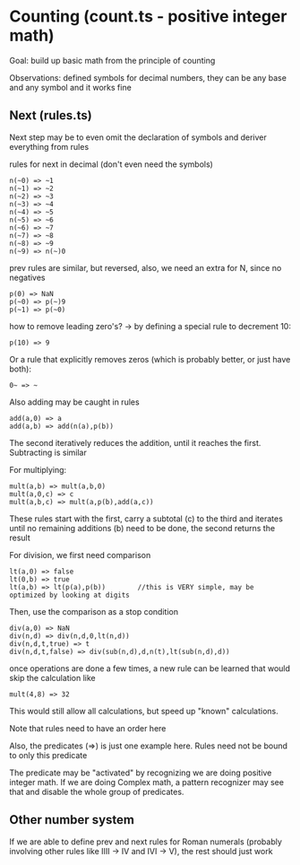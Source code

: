 Counting (count.ts - positive integer math)
==========

Goal: build up basic math from the principle of counting

Observations: defined symbols for decimal numbers, they can be any base and any symbol and it works fine

Next (rules.ts)
-----
Next step may be to even omit the declaration of symbols and deriver everything from rules

rules for next in decimal (don't even need the symbols)

	n(~0) => ~1
	n(~1) => ~2
	n(~2) => ~3
	n(~3) => ~4
	n(~4) => ~5
	n(~5) => ~6
	n(~6) => ~7
	n(~7) => ~8
	n(~8) => ~9
	n(~9) => n(~)0

prev rules are similar, but reversed, also, we need an extra for N, since no negatives

	p(0) => NaN
	p(~0) => p(~)9
	p(~1) => p(~0)

how to remove leading zero's? -> by defining a special rule to decrement 10:

	p(10) => 9

Or a rule that explicitly removes zeros (which is probably better, or just have both):

	0~ => ~

Also adding may be caught in rules

	add(a,0) => a
	add(a,b) => add(n(a),p(b))

The second iteratively reduces the addition, until it reaches the first. Subtracting is similar

For multiplying:

	mult(a,b) => mult(a,b,0)
	mult(a,0,c) => c
	mult(a,b,c) => mult(a,p(b),add(a,c))

These rules start with the first, carry a subtotal (c) to the third and iterates until no remaining additions (b) need to be done, the second returns the result

For division, we first need comparison

	lt(a,0) => false
	lt(0,b) => true
	lt(a,b) => lt(p(a),p(b))		//this is VERY simple, may be optimized by looking at digits

Then, use the comparison as a stop condition

	div(a,0) => NaN
	div(n,d) => div(n,d,0,lt(n,d))
	div(n,d,t,true) => t
	div(n,d,t,false) => div(sub(n,d),d,n(t),lt(sub(n,d),d))

once operations are done a few times, a new rule can be learned that would skip the calculation
like

	mult(4,8) => 32

This would still allow all calculations, but speed up "known" calculations.

Note that rules need to have an order here

Also, the predicates (=>) is just one example here. Rules need not be bound to only this predicate

The predicate may be "activated" by recognizing we are doing positive integer math. If we are doing Complex math, a pattern recognizer may see that and disable the whole group of predicates.

Other number system
------------

If we are able to define prev and next rules for Roman numerals (probably involving other rules like IIII -> IV and IVI -> V), the rest should just work

